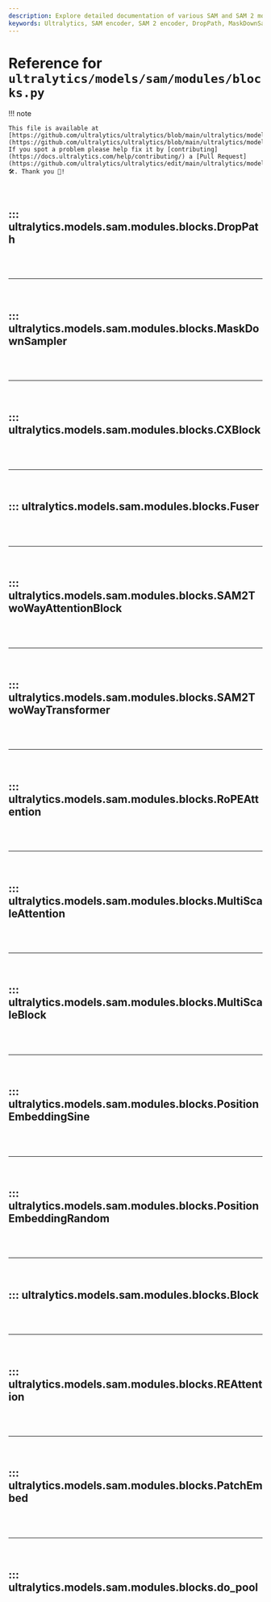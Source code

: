 ```yaml
---
description: Explore detailed documentation of various SAM and SAM 2 modules such as MaskDownSampler, CXBlock, and more, available in Ultralytics' repository.
keywords: Ultralytics, SAM encoder, SAM 2 encoder, DropPath, MaskDownSampler, CXBlock, Fuser, TwoWayTransformer, TwoWayAttentionBlock, RoPEAttention, MultiScaleAttention, MultiScaleBlock. PositionEmbeddingSine, do_pool
---
```


# Reference for `ultralytics/models/sam/modules/blocks.py`

!!! note

    This file is available at [https://github.com/ultralytics/ultralytics/blob/main/ultralytics/models/sam/modules/blocks.py](https://github.com/ultralytics/ultralytics/blob/main/ultralytics/models/sam/modules/blocks.py). If you spot a problem please help fix it by [contributing](https://docs.ultralytics.com/help/contributing/) a [Pull Request](https://github.com/ultralytics/ultralytics/edit/main/ultralytics/models/sam/modules/blocks.py) 🛠️. Thank you 🙏!

<br>

## ::: ultralytics.models.sam.modules.blocks.DropPath

<br><br><hr><br>

## ::: ultralytics.models.sam.modules.blocks.MaskDownSampler

<br><br><hr><br>

## ::: ultralytics.models.sam.modules.blocks.CXBlock

<br><br><hr><br>

## ::: ultralytics.models.sam.modules.blocks.Fuser

<br><br><hr><br>

## ::: ultralytics.models.sam.modules.blocks.SAM2TwoWayAttentionBlock

<br><br><hr><br>

## ::: ultralytics.models.sam.modules.blocks.SAM2TwoWayTransformer

<br><br><hr><br>

## ::: ultralytics.models.sam.modules.blocks.RoPEAttention

<br><br><hr><br>

## ::: ultralytics.models.sam.modules.blocks.MultiScaleAttention

<br><br><hr><br>

## ::: ultralytics.models.sam.modules.blocks.MultiScaleBlock

<br><br><hr><br>

## ::: ultralytics.models.sam.modules.blocks.PositionEmbeddingSine

<br><br><hr><br>

## ::: ultralytics.models.sam.modules.blocks.PositionEmbeddingRandom

<br><br><hr><br>

## ::: ultralytics.models.sam.modules.blocks.Block

<br><br><hr><br>

## ::: ultralytics.models.sam.modules.blocks.REAttention

<br><br><hr><br>

## ::: ultralytics.models.sam.modules.blocks.PatchEmbed

<br><br><hr><br>

## ::: ultralytics.models.sam.modules.blocks.do_pool

<br><br>
